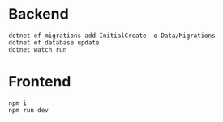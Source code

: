 # Backend
```
dotnet ef migrations add InitialCreate -o Data/Migrations
dotnet ef database update
dotnet watch run
```
# Frontend
```
npm i
npm run dev
```
